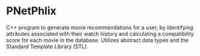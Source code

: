 # PNetPhlix
C++ program to generate movie recommendations for a user, by identifying attributes associated with their watch history and calculating a compatibility score for each movie in the database. Utilizes abstract data types and the Standard Template Library (STL).
